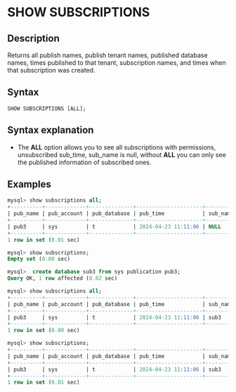 # **SHOW SUBSCRIPTIONS**

## **Description**

Returns all publish names, publish tenant names, published database names, times published to that tenant, subscription names, and times when that subscription was created.

## **Syntax**

```
SHOW SUBSCRIPTIONS [ALL];
```

## **Syntax explanation**

- The **ALL** option allows you to see all subscriptions with permissions, unsubscribed sub_time, sub_name is null, without **ALL** you can only see the published information of subscribed ones.

## **Examples**

```sql
mysql> show subscriptions all;
+----------+-------------+--------------+---------------------+----------+----------+
| pub_name | pub_account | pub_database | pub_time            | sub_name | sub_time |
+----------+-------------+--------------+---------------------+----------+----------+
| pub3     | sys         | t            | 2024-04-23 11:11:06 | NULL     | NULL     |
+----------+-------------+--------------+---------------------+----------+----------+
1 row in set (0.01 sec)

mysql> show subscriptions;
Empty set (0.00 sec)

mysql>  create database sub3 from sys publication pub3;
Query OK, 1 row affected (0.02 sec)

mysql> show subscriptions all;
+----------+-------------+--------------+---------------------+----------+---------------------+
| pub_name | pub_account | pub_database | pub_time            | sub_name | sub_time            |
+----------+-------------+--------------+---------------------+----------+---------------------+
| pub3     | sys         | t            | 2024-04-23 11:11:06 | sub3     | 2024-04-23 11:12:11 |
+----------+-------------+--------------+---------------------+----------+---------------------+
1 row in set (0.00 sec)

mysql> show subscriptions;
+----------+-------------+--------------+---------------------+----------+---------------------+
| pub_name | pub_account | pub_database | pub_time            | sub_name | sub_time            |
+----------+-------------+--------------+---------------------+----------+---------------------+
| pub3     | sys         | t            | 2024-04-23 11:11:06 | sub3     | 2024-04-23 11:12:11 |
+----------+-------------+--------------+---------------------+----------+---------------------+
1 row in set (0.01 sec)

```